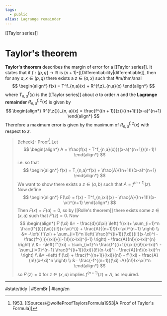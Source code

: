 ```yaml
---
tags:
  - public
alias: Lagrange remainder
---
```

[[Taylor series]]
# Taylor's theorem
**Taylor's theorem** describes the margin of error for a [[Taylor series]].
It states that if $f : [p,q] \to \mathbb{R}$ is $(n+1)$-[[Differentiability|differentiable]],
then for any $a,x \in (p,q)$ there exists a $z \in (a,x)$ such that #m/thm/anal 
$$
\begin{align*}
f(x) = T^f_{n,a}(x) + R^{f,z}_{n,a}(x)
\end{align*}
$$
where $T^f_{n,a}(x)$ is the [[Taylor series]] about $a$ to order $n$ and the **Lagrange remainder** $R_{n,a}^{f,z}(x)$ is given by
$$
\begin{align*}
R^{f,z{}}_{n, a}(x) = \frac{f^{(n + 1)}(z)}{(n+1)!}(x-a)^{n+1}
\end{align*}
$$
Therefore a maximum error is given by the maximum of $R_{n,a}^{f,z}(x)$ with respect to $z$.

> [!check]- Proof[^1953]
> Let
> $$
> \begin{align*}
> A = \frac{f(x) - T^f_{n,a}(x)}{(x-a)^{n+1}}(n+1)!
> \end{align*}
> $$
> i.e. so that
> $$
> \begin{align*}
> f(x) = T_{n,a}^f(x) + \frac{A}{(n+1)!}(x-a)^{n+1}
> \end{align*}
> $$
> We want to show there exists a $z \in (a,b)$ such that $A =f^{(n+1)}(z)$.
> Now define
> $$
> \begin{align*}
> F(\xi) = f(x) - T^f_{n,\xi}(x) - \frac{A}{(n+1)!}(x-\xi)^{n+1}
> \end{align*}
> $$
> Then $F(x) = F(a) = 0$, so by [[Rolle's theorem]] there exists some $z \in (x,a)$ such that $F'(z) = 0$.
> Now
> $$
> \begin{align*}
> F'(\xi) &= - \frac{d}{d\xi} \left( f(\xi)+ \sum_{i=1}^n \frac{f^{(i)}(\xi)}{i!}(x-\xi)^{i} + \frac{A}{(n+1)!}(x-\xi)^{n+1} \right) \\
> &= -\left( f'(\xi) + \sum_{i=1}^n \left( \frac{f^{(i+1)}(\xi)}{i!}(x-\xi)^i - \frac{f^{(i)}(\xi)}{(i-1)!}(x-\xi)^{i-1} \right) - \frac{A}{n!}(x-\xi)^{n} \right) \\
> &= -\left( f'(\xi) + \sum_{i=1}^n \frac{f^{(i+1)}(\xi)}{i!}(x-\xi)^i - \sum_{i=0}^{n-1} \frac{f^{(i+1)}(\xi)}{i!}(x-\xi)^i - \frac{A}{n!}(x-\xi)^n \right) \\
> &= -\left( f'(\xi) + \frac{f^{(n+1)}(\xi)}{n!} - f'(\xi) - \frac{A}{n!}(x-\xi)^n \right) \\
> &= \frac{-f^{(n+1)}(\xi)+A}{n!}(x-\xi)^n
> \end{align*}
> $$
> so $F'(z) = 0$ for $z \in (x,a)$ implies $f^{(n+1)}(z)=A$, as required. <span class="QED"/>


  [^1953]: 1953\. [[Sources/@wolfeProofTaylorsFormula1953|A Proof of Taylor's Formula]]


---
#state/tidy | #SemBr | #lang/en 
